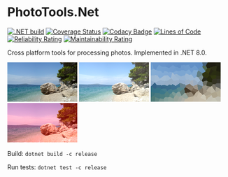 # PhotoTools.Net

[![.NET build](https://github.com/hajduakos/PhotoToolsDotNet/actions/workflows/dotnetcore.yml/badge.svg)](https://github.com/hajduakos/PhotoToolsDotNet/actions/workflows/dotnetcore.yml)
[![Coverage Status](https://coveralls.io/repos/github/hajduakos/PhotoToolsDotNet/badge.svg?branch=master)](https://coveralls.io/github/hajduakos/PhotoToolsDotNet?branch=master)
[![Codacy Badge](https://app.codacy.com/project/badge/Grade/f1e1a88cd6f54620bd35267fdb96fb62)](https://www.codacy.com/gh/hajduakos/PhotoToolsDotNet/dashboard?utm_source=github.com&amp;utm_medium=referral&amp;utm_content=hajduakos/PhotoToolsDotNet&amp;utm_campaign=Badge_Grade)
[![Lines of Code](https://sonarcloud.io/api/project_badges/measure?project=hajduakos_PhotoToolsDotNet&metric=ncloc)](https://sonarcloud.io/summary/new_code?id=hajduakos_PhotoToolsDotNet)
[![Reliability Rating](https://sonarcloud.io/api/project_badges/measure?project=hajduakos_PhotoToolsDotNet&metric=reliability_rating)](https://sonarcloud.io/summary/new_code?id=hajduakos_PhotoToolsDotNet)
[![Maintainability Rating](https://sonarcloud.io/api/project_badges/measure?project=hajduakos_PhotoToolsDotNet&metric=sqale_rating)](https://sonarcloud.io/summary/new_code?id=hajduakos_PhotoToolsDotNet)

Cross platform tools for processing photos. Implemented in .NET 8.0.

![Sample](FilterLib.Tests/TestImages/_input.bmp)
![Sample](FilterLib.Tests/TestImages/Brightness_50.bmp)
![Sample](FilterLib.Tests/TestImages/Crystallize_10_100_0.bmp)
![Sample](FilterLib.Tests/TestImages/ColorRGB_100_0_0.bmp)

Build: `dotnet build -c release`

Run tests: `dotnet test -c release`
